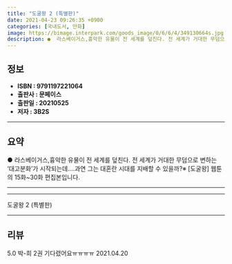 ```yaml
---
title: "도굴왕 2 (특별판)"
date: 2021-04-23 09:26:35 +0900
categories: [국내도서, 만화]
image: https://bimage.interpark.com/goods_image/0/6/6/4/349130664s.jpg
description: ●  라스베이거스,흉악한 유물이 전 세계를 덮친다. 전 세계가 거대한 무덤으로 변하는 ‘대고분화’가 시작되는데....과연 그는 대혼란 시대를 지배할 수 있을까?※ [도굴왕] 웹툰의 15화~30화 편집본입니다.
---
```


## **정보**

- **ISBN : 9791197221064**
- **출판사 : 문페이스**
- **출판일 : 20210525**
- **저자 : 3B2S**

------



## **요약**

●  라스베이거스,흉악한 유물이 전 세계를 덮친다. 전 세계가 거대한 무덤으로 변하는 ‘대고분화’가 시작되는데....과연 그는 대혼란 시대를 지배할 수 있을까?※ [도굴왕] 웹툰의 15화~30화 편집본입니다.

------



------


도굴왕 2 (특별판) 

------


## **리뷰** 

5.0 박-희 2권 기다렸어요ㅠㅠㅠㅠ 2021.04.20 <br/>